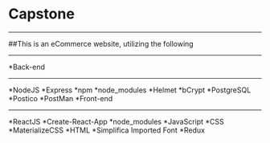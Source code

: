 # Capstone
 - - - -
##This is an eCommerce website, utilizing the following
 - - - -
*Back-end
 - - - -
  *NodeJS
    *Express
    *npm
      *node_modules
        *Helmet
        *bCrypt
  *PostgreSQL
    *Postico
    *PostMan
*Front-end
 - - - -
  *ReactJS
    *Create-React-App
    *node_modules
  *JavaScript
  *CSS
    *MaterializeCSS
  *HTML
  *Simplifica Imported Font
  *Redux



